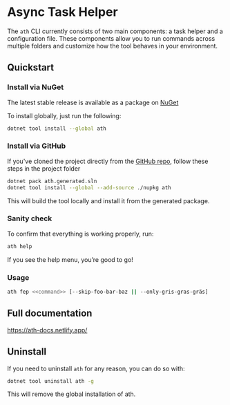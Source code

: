 # Async Task Helper

The `ath` CLI currently consists of two main components: a task helper and a configuration file. These components allow you to run commands across multiple folders and customize how the tool behaves in your environment.

## Quickstart

### Install via NuGet

The latest stable release is available as a package on [NuGet][nuget]

To install globally, just run the following:

```sh
dotnet tool install --global ath
```

### Install via GitHub

If you've cloned the project directly from the [GitHub repo][github], follow these steps in the project folder

```sh
dotnet pack ath.generated.sln
dotnet tool install --global --add-source ./nupkg ath
```

This will build the tool locally and install it from the generated package.

### Sanity check

To confirm that everything is working properly, run:

```sh
ath help
```

If you see the help menu, you’re good to go!

### Usage

```sh
ath fep <<command>> [--skip-foo-bar-baz || --only-gris-gras-gräs]
```

## Full documentation

https://ath-docs.netlify.app/

## Uninstall

If you need to uninstall `ath` for any reason, you can do so with:

```sh
dotnet tool uninstall ath -g
```

This will remove the global installation of ath.

[dotnet]: https://dotnet.microsoft.com/en-us/download
[nuget]: https://www.nuget.org/packages/ath/
[github]: https://github.com/p-w-g/ath
